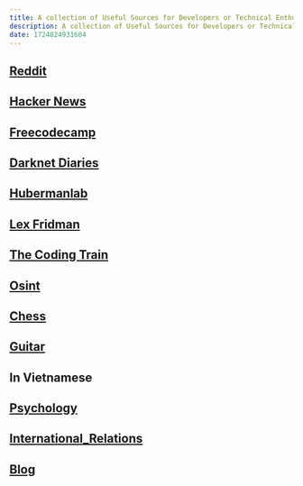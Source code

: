 ```yaml
---
title: A collection of Useful Sources for Developers or Technical Enthusiasts
description: A collection of Useful Sources for Developers or Technical Enthusiasts so I won't forget
date: 1724824931604
---
```

## [Reddit](https://www.reddit.com/)

## [Hacker News](https://news.ycombinator.com/)

## [Freecodecamp](https://www.freecodecamp.org/)

## [Darknet Diaries](https://darknetdiaries.com/)

## [Hubermanlab](https://www.youtube.com/@hubermanlab)

## [Lex Fridman](https://www.youtube.com/@lexfridman)

## [The Coding Train](https://www.youtube.com/@TheCodingTrain)

## [Osint](https://ohshint.gitbook.io/oh-shint-its-a-blog)

## [Chess](https://www.youtube.com/@agadmator)

## [Guitar](https://www.youtube.com/@saku151)

## In Vietnamese
## [Psychology](https://tamlyhoctoipham.com/)

## [International_Relations](https://nghiencuuquocte.org/)

## [Blog](https://spiderum.com)